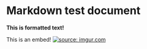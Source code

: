 # Markdown test document

**This is formatted text!**

This is an embed!
<a href="https://imgur.com/fBMbE7Q"><img src="https://i.imgur.com/fBMbE7Q.png" title="source: imgur.com" /></a>
